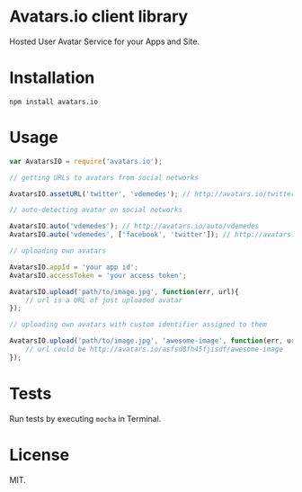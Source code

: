 # Avatars.io client library

Hosted User Avatar Service for your Apps and Site.

# Installation

`npm install avatars.io`

# Usage

```javascript
var AvatarsIO = require('avatars.io');

// getting URLs to avatars from social networks

AvatarsIO.assetURL('twitter', 'vdemedes'); // http://avatars.io/twitter/vdemedes

// auto-detecting avatar on social networks

AvatarsIO.auto('vdemedes'); // http://avatars.io/auto/vdemedes
AvatarsIO.auto('vdemedes', ['facebook', 'twitter']); // http://avatars.io/auto/vdemedes?services=facebook,twitter

// uploading own avatars

AvatarsIO.appId = 'your app id';
AvatarsIO.accessToken = 'your access token';

AvatarsIO.upload('path/to/image.jpg', function(err, url){
	// url is a URL of just uploaded avatar
});

// uploading own avatars with custom identifier assigned to them

AvatarsIO.upload('path/to/image.jpg', 'awesome-image', function(err, url){
	// url could be http://avatars.io/asfsd8fh45fjisdf/awesome-image
});
```

# Tests

Run tests by executing `mocha` in Terminal.

# License

MIT.